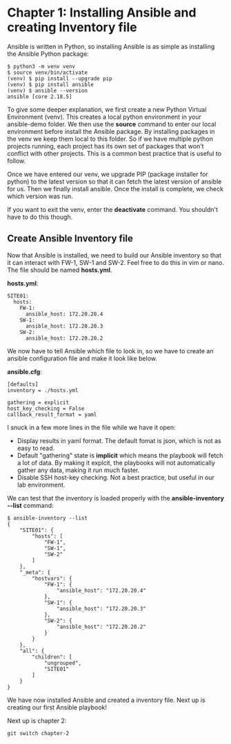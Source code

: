 # Chapter 1: Installing Ansible and creating Inventory file
Ansible is written in Python, so installing Ansible is as simple as installing the Ansible Python package:
```
$ python3 -m venv venv
$ source venv/bin/activate
(venv) $ pip install --upgrade pip
(venv) $ pip install ansible
(venv) $ ansible --version
ansible [core 2.18.5]
```

To give some deeper explanation, we first create a new Python Virtual Environment (venv). This creates a local python environment in your ansible-demo folder. We then use the **source** command to enter our local environment before install the Ansible package. By installing packages in the venv we keep them local to this folder. So if we have multiple python projects running, each project has its own set of packages that won't conflict with other projects. This is a common best practice that is useful to follow.

Once we have entered our venv, we upgrade PIP (package installer for python) to the latest version so that it can fetch the latest version of ansible for us. Then we finally install ansible. Once the install is complete, we check which version was run.

If you want to exit the venv, enter the **deactivate** command. You shouldn't have to do this though.

## Create Ansible Inventory file
Now that Ansible is installed, we need to build our Ansible inventory so that it can interact with FW-1, SW-1 and SW-2. Feel free to do this in vim or nano. The file should be named **hosts.yml**. 

**hosts.yml**:
```
SITE01:
  hosts:
    FW-1:
      ansible_host: 172.20.20.4
    SW-1:
      ansible_host: 172.20.20.3
    SW-2:
      ansible_host: 172.20.20.2
```

We now have to tell Ansible which file to look in, so we have to create an ansible configuration file and make it look like below.

**ansible.cfg**:
```
[defaults]
inventory = ./hosts.yml

gathering = explicit
host_key_checking = False
callback_result_format = yaml
```

I snuck in a few more lines in the file while we have it open:
- Display results in yaml format. The default fomat is json, which is not as easy to read.
- Default "gathering" state is **implicit** which means the playbook will fetch a lot of data. By making it explcit, the playbooks will not automatically gather any data, making it run much faster.
- Disable SSH host-key checking. Not a best practice, but useful in our lab environment.

We can test that the inventory is loaded properly with the **ansible-inventory --list** command:
```
$ ansible-inventory --list
{
    "SITE01": {
        "hosts": [
            "FW-1",
            "SW-1",
            "SW-2"
        ]
    },
    "_meta": {
        "hostvars": {
            "FW-1": {
                "ansible_host": "172.20.20.4"
            },
            "SW-1": {
                "ansible_host": "172.20.20.3"
            },
            "SW-2": {
                "ansible_host": "172.20.20.2"
            }
        }
    },
    "all": {
        "children": [
            "ungrouped",
            "SITE01"
        ]
    }
}
```

We have now installed Ansible and created a inventory file. Next up is creating our first Ansible playbook!

Next up is chapter 2:
```
git switch chapter-2
```
